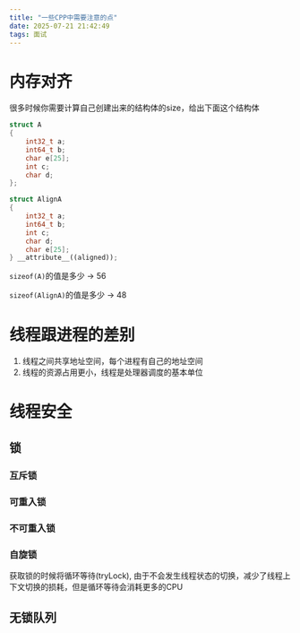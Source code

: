 ```yaml
---
title: "一些CPP中需要注意的点"
date: 2025-07-21 21:42:49
tags: 面试
---
```


# 内存对齐

很多时候你需要计算自己创建出来的结构体的size，给出下面这个结构体
```c++
struct A
{
    int32_t a;
    int64_t b;
    char e[25];
    int c;
    char d;
};

struct AlignA
{
    int32_t a;
    int64_t b;
    int c;
    char d;
    char e[25];
} __attribute__((aligned));
```
`sizeof(A)`的值是多少 -> 56

`sizeof(AlignA)`的值是多少 -> 48


# 线程跟进程的差别
1. 线程之间共享地址空间，每个进程有自己的地址空间
2. 线程的资源占用更小，线程是处理器调度的基本单位

# 线程安全
## 锁
### 互斥锁
### 可重入锁
### 不可重入锁
### 自旋锁
获取锁的时候将循环等待(tryLock), 由于不会发生线程状态的切换，减少了线程上下文切换的损耗，但是循环等待会消耗更多的CPU
## 无锁队列

